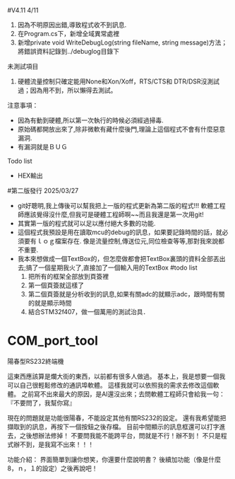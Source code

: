 #V4.11
4/11
1. 因為不明原因出錯,導致程式收不到訊息.
2. 在Program.cs下，新增全域異常處裡
3. 新增private void WriteDebugLog(string fileName, string message)方法；將錯誤資料記錄到../debuglog目錄下

未測試項目
1. 硬體流量控制只確定能用None和Xon/Xoff，RTS/CTS和 DTR/DSR沒測試過；因為用不到，所以懶得去測試。

注意事項：
- 因為有動到硬體,所以第一次執行的時候必須經過掃毒.
- 原始碼都開放出來了,除非微軟有藏什麼後門,理論上這個程式不會有什麼惡意漏洞.
- 有漏洞就是ＢＵＧ

Todo list
- HEX輸出

#第二版發行 2025/03/27
  * git好聰明,我上傳後可以幫我把上一版的程式更新為第二版的程式!!!
    軟體工程師應該覺得沒什麼,但我可是硬體工程師啊~~而且我還是第一次用git!
  * 其實第一版的程式就可以足以應付絕大多數的功能.
  * 這個程式我預設是用在讀取mcu的debug的訊息，如果要記錄時間的話，就必須要有ｌｏｇ檔案存在.
    像是流量控制,傳送位元,同位檢查等等,那對我來說都不重要.
  * 我本來想做成一個TextBox的，但怎麼做都會把TextBox裏頭的資料全部丟出去;搞了一個星期我火了,直接加了一個輸入用的TextBox
#todo list
    1. 把所有的框架全部放到頁簽裡
    2. 第一個頁簽就這樣了
    3. 第二個頁簽就是分析收到的訊息,如果有關adc的就顯示adc，跟時間有關的就是顯示時間
    4. 結合STM32f407，做一個萬用的測試治具． 


# COM_port_tool
陽春型RS232終端機

這東西應該算是爛大街的東西，以前都有很多人做過。
基本上，我是想要一個我可以自己很輕鬆修改的通訊埠軟體。
這樣我就可以依照我的需求去修改這個軟體。
之前寫不出來最大的原因，是AI還沒出來；去問軟體工程師只會給我一句：『不要問了，我幫你寫』

現在的問題就是功能很陽春，不能設定其他有關RS232的設定。
還有我希望能把擷取到的訊息，再按下一個按鈕之後存檔。
目前中間顯示的訊息框還可以打字進去，之後想辦法修掉！
不要問我能不能跨平台，問就是不行！辦不到！
不只是程式辦不到，是我寫不出來！！！

功能介紹：
界面簡單到讓你想笑，你還要什麼說明書？
後續加功能（像是什麼8，ｎ，１的設定）之後再說吧！
